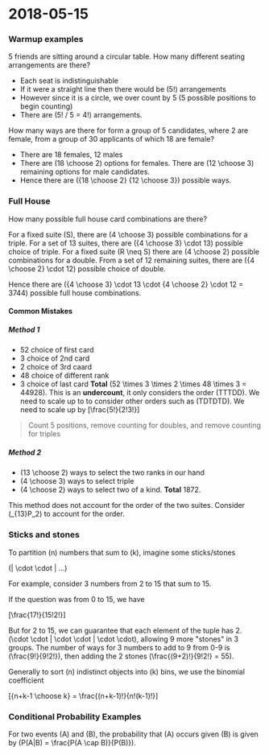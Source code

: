 # 2018-05-15

### Warmup examples

5 friends are sitting around a circular table. How many different seating arrangements are there?
  * Each seat is indistinguishable
  * If it were a straight line then there would be \(5!\) arrangements
  * However since it is a circle, we over count by 5 (5 possible positions to begin counting)
  * There are \(5! / 5 = 4!\) arrangements.

How many ways are there for form a group of 5 candidates, where 2 are female, from a group of 30 applicants of which 18 are female?
 * There are 18 females, 12 males
 * There are \(18 \choose 2\) options for females. There are \(12 \choose 3\) remaining options for male candidates.
 * Hence there are \({18 \choose 2} {12 \choose 3}\) possible ways.

### Full House

How many possible full house card combinations are there?

For a fixed suite \(S\), there are \(4 \choose 3\) possible combinations for a triple. For a set of 13 suites, there are \({4 \choose 3} \cdot 13\) possible choice of triple.
For a fixed suite \(R \neq S\) there are \(4 \choose 2\) possible combinations for a double. From a set of 12 remaining suites, there are \({4 \choose 2} \cdot 12\) possible choice of double.

Hence there are \({4 \choose 3} \cdot 13 \cdot {4 \choose 2} \cdot 12 = 3744\) possible full house combinations.  

#### Common Mistakes

##### Method 1
* 52 choice of first card
* 3 choice of 2nd card
* 2 choice of 3rd caard
* 48 choice of different rank
* 3 choice of last card
**Total** \(52 \times 3 \times 2 \times 48 \times 3 = 44928\).
This is an **undercount**, it only considers the order \(TTTDD\). We need to scale up to to consider other orders such as \(TDTDTD\). We need to scale up by 
\[\frac{5!}{2!3!}\]

> Count 5 positions, remove counting for doubles, and remove counting for triples
> 
##### Method 2
* \(13 \choose 2\) ways to select the two ranks in our hand
* \(4 \choose 3\) ways to select triple
* \(4 \choose 2\) ways to select two of a kind.
**Total** 1872.

This method does not account for the order of the two suites. Consider \(_{13}P_2\) to account for the order.

### Sticks and stones
To partition \(n\) numbers that sum to \(k\), imagine some sticks/stones

\(| \cdot \cdot | ...\)

For example, consider 3 numbers from 2 to 15 that sum to 15.

If the question was from 0 to 15, we have 

\[\frac{17!}{15!2!}\]

But for 2 to 15, we can guarantee that each element of the tuple has 2.
\(\cdot \cdot | \cdot \cdot | \cdot \cdot\), allowing 9 more "stones" in 3 groups. The number of ways for 3 numbers to add to 9 from 0-9 is \(\frac{9!}{9!2!}\), then adding the 2 stones \(\frac{(9+2)!}{9!2!} =  55\). 

Generally to sort \(n\) indistinct objects into \(k\) bins, we use the binomial coefficient

\[{n+k-1 \choose k} = \frac{(n+k-1)!}{n!(k-1)!}\]

### Conditional Probability Examples

For two events \(A\) and \(B\), the probability that \(A\) occurs given \(B\) is given by \(P(A|B) = \frac{P(A \cap B)}{P(B)}\).
